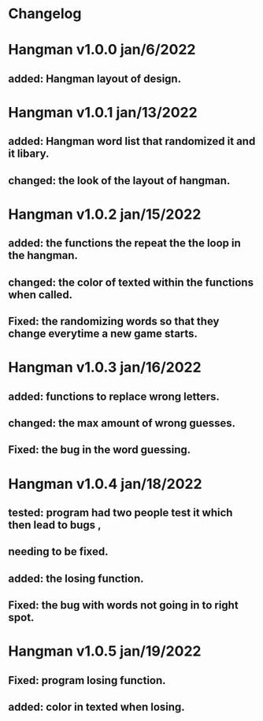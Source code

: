 # Changelog

# Hangman v1.0.0 jan/6/2022
## added: Hangman layout of design.

# Hangman v1.0.1 jan/13/2022
## added: Hangman word list that randomized it and it libary.
## changed: the look of the layout of hangman.

# Hangman v1.0.2 jan/15/2022
## added: the functions the repeat the the loop in the hangman.
## changed: the color of texted within the functions when called.
## Fixed: the randomizing words so that they change everytime a new game starts.

# Hangman v1.0.3 jan/16/2022
## added: functions to replace wrong letters.
## changed: the max amount of wrong guesses.
## Fixed: the bug in the word guessing.

# Hangman v1.0.4 jan/18/2022
## tested: program had two people test it which then lead to bugs ,
## needing to be fixed.
## added: the losing function.
## Fixed: the bug with words not going in to right spot.

# Hangman v1.0.5 jan/19/2022
## Fixed: program losing function.
## added: color in texted when losing.
